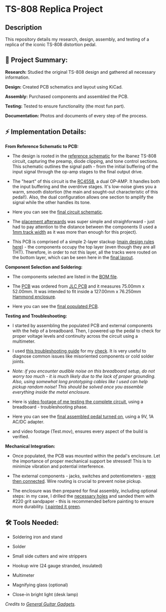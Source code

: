<h1>TS-808 Replica Project</h1>

<h2>Description</h2>

This repository details my research, design, assembly, and testing of a replica of the iconic TS-808 distortion pedal.

<h2>🎸 Project Summary:</h2>

<b>Research:</b> Studied the original TS-808 design and gathered all necessary information.

<b>Design:</b> Created PCB schematics and layout using KiCad.

<b>Assembly:</b> Purchased components and assembled the PCB.

<b>Testing:</b> Tested to ensure functionality (the most fun part).

<b>Documentation:</b> Photos and documents of every step of the process.


<h2>⚡ Implementation Details:</h2>

<b>From Reference Schematic to PCB:</b>

- The design is rooted in the [reference schematic](https://github.com/danielftsilva/TS-808-Replica/blob/main/KiCad%20Project/ts-808_original%20reference_circuit.jpg) for the Ibanez TS-808 circuit, capturing the preamp, diode clipping, and tone control sections. This schematic outlines the signal path - from the initial buffering of the input signal through the op-amp stages to the final output drive.

- The "heart" of this circuit is the [RC4558](https://www.ti.com/lit/ds/symlink/rc4558.pdf?ts=1740038954763&ref_url=https%253A%252F%252Fwww.google.com%252F), a dual OP-AMP. It handles both the input buffering and the overdrive stages. It's low-noise gives you a warm, smooth distortion (the main and sought-out characteristic of this pedal!). Also, the dual configuration allows one section to amplify the signal while the other handles its tone.

- Here you can see the [final circuit schematic](https://github.com/danielftsilva/TS-808-Replica/blob/main/KiCad%20Project/Main%20Circuit.png).

<!-- modifications -->
<!-- There were a few modifications done on the circuit, namely:

1. Asymmetric clipping: two diodes placed in series (D1 and D2) introduce asymmetric clipping and produce a more "tube-like" distortion with a more dynamic response;

2. Clipper change: a lever switch (SPST) allows selection between different clipping devices - in this case between silicon diodes (1N914) and regular red LEDs. This gives us two distortion textures in the same circuit, providing more flexibility in shaping the pedal's sound;

3. AMZ Fat Modification

Change: A switch is added to bypass capacitor C3.

Impact: Increases boost and enhances bass response, resulting in a fuller and richer tone.

4. Keeley 808 Reissue Modifications

Changes:

Replace R6 (4.7kΩ) with a 2.4kΩ resistor.

Replace R7 (51kΩ) with a 20kΩ resistor.

Replace C3 (0.047µF) with a 0.1µF capacitor.

Replace C9 (0.22µF) with a 0.18µF capacitor.

Impact: Improves bass response and increases distortion at higher drive settings, enhancing the pedal's versatility.

5. Diode Lift Modification

Change: Uses an on-off-on SPDT toggle switch for the diode clipper selector, allowing diode clippers to be lifted from the feedback loop.

Impact: Enables the pedal to function as a clean booster when the diodes are lifted. At high drive settings, this may introduce a more aggressive, raw distortion.

6. Expensive Boutique Modifications

Changes:

Implements diode switching with a diode lift option.

Applies asymmetric clipping modification.

Replaces the Drive potentiometer with a 1MΩ logarithmic pot.

Impact: Aims to replicate high-end boutique overdrive pedals, providing increased gain and a unique tonal character.

Build Information

The project is built on a PCB based on the original TS-808 schematic, with additional wiring for the modifications.

High-quality components were used to maintain signal integrity and reliability.

The modifications were inspired by well-known guitar pedal modders and adapted to suit a wide range of playing styles. -->
<!-- -->

- The [placement afterwards](https://github.com/danielftsilva/TS-808-Replica/blob/main/KiCad%20Project/Layout/Placement_2.png) was super simple and straighforward - just had to pay attention to the distance between the components (I used a [1mm track width](https://github.com/danielftsilva/TS-808-Replica/blob/main/KiCad%20Project/Layout/tracks_2.png) as it was more than enough for this project).

- This PCB is comprised of a simple 2-layer stackup ([main design rules here](https://github.com/danielftsilva/TS-808-Replica/blob/main/KiCad%20Project/production/JLCPCB_KiCad_board_setup_1.png)) - the components occupy the top layer (even though they are all THT). Therefore, in order to not this layer, all the tracks were routed on the bottom layer, which can be seen here in the [final layout](https://github.com/danielftsilva/TS-808-Replica/blob/main/KiCad%20Project/Layout/Layout.png).

<b>Component Selection and Soldering:</b>

- The components selected are listed in the [BOM file](https://github.com/danielftsilva/TS-808-Replica/blob/main/BOM/ts_808_generated_BOM.xlsx).

- The [PCB](https://github.com/danielftsilva/TS-808-Replica/blob/main/Assembly/PCB_unpopulated.jpg) was ordered from [JLC PCB](https://github.com/danielftsilva/TS-808-Replica/blob/main/KiCad%20Project/production/JLC_PCB_order.png) and it measures 75.00mm x 52.00mm. It was intended to fit inside a 127.00mm x 76.250mm [Hammond enclosure](https://eu.mouser.com/ProductDetail/Hammond-Manufacturing/1411NU?qs=k5YXvLLCsLFkprr1MgbOww%3D%3D).

- Here you can see the [final populated PCB](https://github.com/danielftsilva/TS-808-Replica/blob/main/Assembly/PCB_populated.jpg).


<b>Testing and Troubleshooting:</b>

- I started by assembling the populated PCB and external components with the help of a breadboard. Then, I powered up the pedal to check for proper voltage levels and continuity across the circuit using a multimeter.

- I used [this troubleshooting guide](https://github.com/danielftsilva/TS-808-Replica/blob/main/Tests/TROUBLESHOOTING%20CHART.jpg) for my [check](https://github.com/danielftsilva/TS-808-Replica/blob/main/Tests/schematic%20component%20test%20check.png). It is very useful to diagnose common issues like misoriented components or cold solder joints.

- *Note: if you encounter audible noise on this breadboard setup, do not worry too much - it is much likely due to the lack of proper grounding. Also, using somewhat long prototyping cables like I used can help pickup random noise! This should be solved once you assemble everything inside the metal enclosure.*

- Here is [video footage of me testing the complete circuit](https://github.com/danielftsilva/TS-808-Replica/blob/main/Tests/Test.mov), using a breadboard - troubleshooting phase.

- Here you can see the [final assembled pedal turned on](https://github.com/danielftsilva/TS-808-Replica/blob/main/Tests/Pedal_ON_2.jpeg), using a 9V, 1A AC/DC adapter.

- and video footage (Test.mov), ensures every aspect of the build is verified.


<b>Mechanical Integration:</b>

- Once populated, the PCB was mounted within the pedal's enclosure. Let the importance of proper mechanical support be stressed! This is to minimize vibration and potential interference.

- The external components - jacks, switches and potentiometers - [were then connected](https://github.com/danielftsilva/TS-808-Replica/blob/main/Assembly/Pedal_assembled_1.jpeg). Wire routing is crucial to prevent noise pickup.

- The enclosure was then prepared for final assembly, including optional steps: in my case, I drilled the [necessary holes](https://github.com/danielftsilva/TS-808-Replica/blob/main/Assembly/Pedal_assembled_2.jpeg) and sanded them with #220 grit sandpaper - this is recommended before painting to ensure more durability. [I painted it green](https://github.com/danielftsilva/TS-808-Replica/blob/main/Assembly/Pedal_assembled_3.jpeg).


<h2>🛠️ Tools Needed:</h2>

- Soldering iron and stand

- Solder

- Small side cutters and wire strippers

- Hookup wire (24 gauge stranded, insulated)

- Multimeter

- Magnifying glass (optional)

- Close-in bright light (desk lamp)

*Credits to [General Guitar Gadgets](https://generalguitargadgets.com/effects-projects/distortion/tube-screamer/).*

